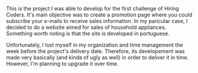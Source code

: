 This is the project I was able to develop for the first challenge of Hiring Coders. It's main objective was to create a promotion page where you could subscribe your e-mails to receive sales information. In my paricular case, I decided to do a website aimed for sales of household appliances. Something worth noting is that the site is developed in portuguese.

Unfortunately, I lost myself in my organization and time management the week before the project's delivery date. Therefore, its developement was made very basically (and kinda of ugly as well) in order to deliver it in time. However, I'm planning to upgrade it over time.
